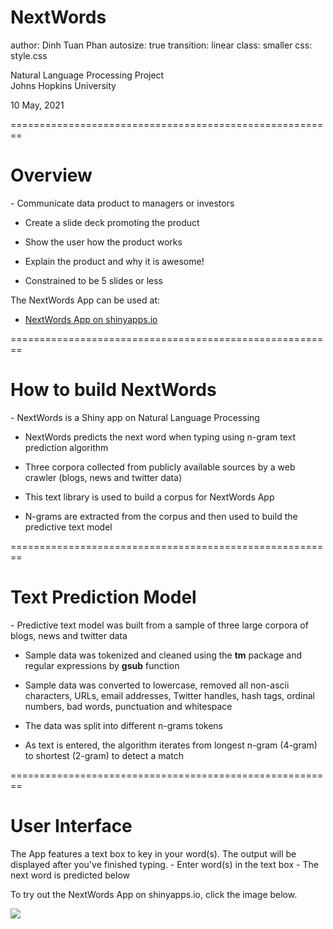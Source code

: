 NextWords
========================================================
author: Dinh Tuan Phan
autosize: true
transition: linear
class: smaller
css: style.css

Natural Language Processing Project<br />
Johns Hopkins University<br />

10 May, 2021

========================================================
# **Overview**

<medium>
- Communicate data product to managers or investors

- Create a slide deck promoting the product

- Show the user how the product works

- Explain the product and why it is awesome!

- Constrained to be 5 slides or less

The NextWords App can be used at:

<ul>
    <li><a target="_blank" href="https://dtphan.shinyapps.io/NextWords/">NextWords App on shinyapps.io </a></li>
</ul>

</medium>

========================================================
# **How to build NextWords**

<medium>
- NextWords is a Shiny app on Natural Language Processing

- NextWords predicts the next word when typing using n-gram text prediction algorithm

- Three corpora collected from publicly available sources by a web crawler (blogs, news and twitter data)

- This text library is used to build a  corpus for NextWords App

- N-grams are extracted from the corpus and then used to build the
predictive text model

</medium>

========================================================
# **Text Prediction Model**

<medium>
- Predictive text model was built from a sample of
three large corpora of blogs, news and twitter data

- Sample data was tokenized and cleaned using the 
**tm** package and regular expressions by **gsub** function 

- Sample data was converted to lowercase, removed all non-ascii characters, URLs,
email addresses, Twitter handles, hash tags, ordinal numbers,
bad words, punctuation and whitespace

- The data was split into different n-grams tokens

- As text is entered, the algorithm iterates from longest n-gram (4-gram) to shortest (2-gram) to detect a match
</medium>

========================================================
# **User Interface**
<medium>
The App features a text box to key in your word(s). The output
will be displayed after you've finished typing.
- Enter word(s) in the text box
- The next word is predicted below

To try out the NextWords App on shinyapps.io, click the image below.
</medium>

<a target="_blank" href="https://dtphan.shinyapps.io/NextWords/"><img src="NextWords.png"></a>
